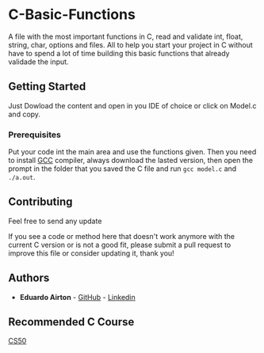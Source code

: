 # C-Basic-Functions
A file with the most important functions in C, read and validate int, float, string, char, options and files. All to help you start your project in C without have to spend a lot of time building this basic functions that already validade the input.

## Getting Started

Just Dowload the content and open in you IDE of choice or click on Model.c and copy.

### Prerequisites

Put your code int the main area and use the functions given. Then you need to install [GCC](https://sourceforge.net/projects/tdm-gcc/) compiler, always download the lasted version, then open the prompt in the folder that you saved the C file and run ```gcc model.c``` and ```./a.out```.

## Contributing
Feel free to send any update 

If you see a code or method here that doesn't work anymore with the current C version or is not a good fit, please submit a pull request to improve this file or consider updating it, thank you!

## Authors

* **Eduardo Airton** - [GitHub](https://github.com/EduardoAirton) - [Linkedin](https://www.linkedin.com/in/eduardo-airton/)

## Recommended C Course 
[CS50](https://www.edx.org/course/cs50s-introduction-computer-science-harvardx-cs50x)
